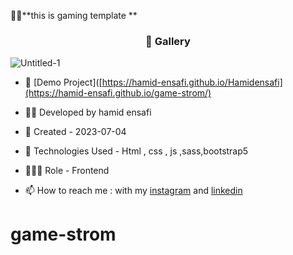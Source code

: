 🏃‍♂️**this is gaming template **
<h3 align="center"> 📸 Gallery </h3>

![Untitled-1](https://github.com/hamid-ensafi/Hamidensafi/assets/129867758/b059ab07-709a-4d54-847a-e27a90df42e8)



- 🔗 [Demo Project]([https://hamid-ensafi.github.io/Hamidensafi](https://hamid-ensafi.github.io/game-strom/)

- 👨‍💻 Developed by hamid ensafi

- 📆 Created - 2023-07-04

- 🤖 Technologies Used - Html , css , js ,sass,bootstrap5

- 🕵🏻‍♀️ Role - Frontend

- 📫 How to reach me : with my [instagram](https://www.instagram.com/hamid.ensafi_web) and [linkedin](https://www.linkedin.com/in/hamid-ensafi-20a45721a/)
# game-strom
